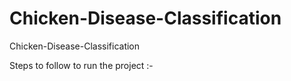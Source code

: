 # Chicken-Disease-Classification

Chicken-Disease-Classification

Steps to follow to run the project :-
